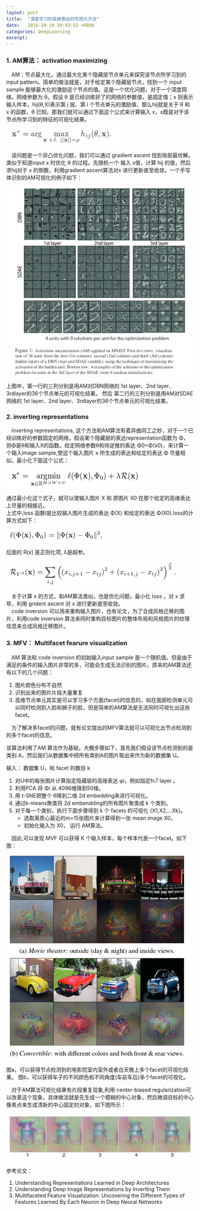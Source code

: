 ```yaml
---
layout: post
title:  "深度学习的高维表达的可视化方法"
date:   2016-10-10 10:43:53 +0800
categories: DeepLearning
excerpt:
---
```


### 1. AM算法： activation maximizing

&emsp;AM：节点最大化，通过最大化某个隐藏层节点单元来探究该节点所学习到的 input pattern。简单的做法就是，对于给定某个隐藏层节点，找到一个 input sample 能够最大化的激励这个节点的值。这是一个优化问题，对于一个深度网络，网络参数为 θ。假设 θ 是已经训练好了的网络的参数值，是固定值；x 则表示输入样本，hij(θ,X)表示第 j 层、第 i 个节点单元的激励值，那么hij就是关于 θ 和 x 的函数，θ 已知。那我们就可以通过下面这个公式来计算输入 x，x既是对于该节点所学习到的特征的可视化结果。   

![](/images/old/am.png)

&emsp;该问题是一个非凸优化问题，我们可以通过 gradient ascent 找到局部最优解。类似于知道input x 时优化 θ 的过程。先随机一个 输入 x值，计算 hij 的值，然后求hij对于 x 的倒数，利用gradient ascent算法对x 进行更新直至收敛。一个手写体识别的AM可视化的例子如下：  
<p align='center'><img src='/images/old/AMresult.png'></p>
上图中，第一行的三列分别是用AM对DBN网络的 1st layer、2nd layer、3rdlayer的36个节点单元的可视化结果。  
然后 第二行的三列分别是用AM对SDAE网络的 1st layer、2nd layer、3rdlayer的36个节点单元的可视化结果。  

### 2. inverting representations

&emsp;inverting representations, 这个方法和AM算法有着异曲同工之妙，对于一个已经训练好的参数固定的网络，假设某个隐藏层的表达representation函数为 Φ，则Φ是θ和输入X的函数。给定网络参数θ和待逆推的表达 Φ0=Φ(x0)，来计算一个输入image sample,使这个输入图片 x 所生成的表达和给定的表达 Φ 尽量相似。最小化下面这个公式：  

![](/images/old/code_inversion.png)  

通过最小化这个式子，就可以使输入图片 X 和 原图片 X0 在那个给定的高维表达上尽量的相接近。     
上式中,loss 函数l是比较输入图片生成的表达 Φ(X) 和给定的表达 Φ(X0).loss的计算方式如下：  

![](/images/old/closs.png)  

后面的 R(x) 是正则化项, λ是超参。  

![](/images/old/Cregularize.png)  

&emsp;关于计算 x 的方式，和AM算法类似，也是优化问题，最小化 loss ，对 x 求导，利用 grident ascent 对 x 进行更新直至收敛。  
&emsp;code inversion 可以用来重构输入图片，也有论文，为了合成风格迁移的图片，利用code inversion 算法来同时重构目标图片的整体布局和风格图片的纹理信息来合成风格迁移图片。   

### 3. MFV： Multifacet fearure visualization

&emsp;AM 算法和 code inversion 的初始输入input sample 是一个随机值。但是由于满足的条件的输入图片非常的多，可能会生成无法识别的图片。原来的AM算法还有以下的几个问题：  

1. 图片颜色分布不自然  
2. 识别出来的图片片段大量重复  
3. 高维节点单元其实是可以学习多个方面(facet)的信息的，如在面部检测单元可以同时检测到人脸和狮子的脸，但是简单的AM算法是无法同时可视化出这些 facet。  

&emsp;为了解决多facet的问题，就有论文提出的MFV算法就可以可视化出节点检测到的多个facet的信息。


该算法利用了AM 算法作为基础，大概步骤如下，首先我们假设该节点检测到的是类别 A，然后我们从数据集中把所有类别A的图片取出来作为新的数据集 U。  

输入： 数据集 U，和 facet 的数目 k  

1. 对U中的每张图片计算指定隐藏层的高维表达 φi，例如指定fc7 layer 。  
2. 利用PCA 将 Φi 从 4096维降到50维。  
3. 用 t-SNE把整个 θ降到二维 2d embedding来进行可视化。  
4. 通过k-means聚类将 2d embendding的所有图片聚类成 k 个类别。  
5. 对于每一个类别，执行下面步骤得到 k 个 facets 的可视化 {X1,X2,...Xk}。  
	* 选取离质心最近的m=15张图片来计算得到一张 mean image X0，  
	* 初始化输入为 X0， 运行 AM算法。   

&emsp;因此,可以发现 MVF 可以获得 K 个输入样本，每个样本代表一个facet。如下图：
<p align='center'><img src='/images/old/MFVresult.png'></p>  
图a，可以获得节点检测到的电影院室内室外或者白天晚上多个facet的可视化结果。   
图b，可以获得车子的不同颜色和不同角度(车前车后)多个facet的可视化。   

&emsp;对于AM算法可视化结果有片段重复现象,利用 center-biased regularization可以改善这个现象，具体做法就是先生成一个模糊的中心对象，然后微调目标的中心像素点来生成清新的中心固定的对象，如下图所示：  
<p align='center'><img src='/images/old/center_biased.png'></p>  

参考论文：

1. Understanding Representations Learned in Deep Architectures   
2. Understanding Deep Image Representations by Inverting Them   
3. Multifaceted Feature Visualization: Uncovering the Different Types of Features Learned By Each Neuron in Deep Neural Networks  


